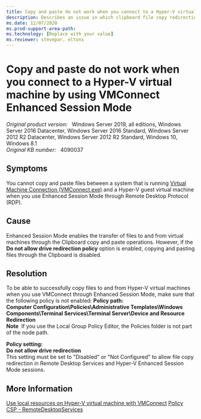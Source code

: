 ```yaml
---
title: Copy and paste do not work when you connect to a Hyper-V virtual machine by using VMConnect Enhanced Session Mode
description: Describes an issue in which clipboard file copy redirection may not work as expected when you connect to a Hyper-V virtual machine by using VMConnect Enhanced Session Mode. Provides a resolution.
ms.date: 12/07/2020
ms.prod-support-area-path: 
ms.technology: [Replace with your value]
ms.reviewer: stevepar, eltons
---
```

# Copy and paste do not work when you connect to a Hyper-V virtual machine by using VMConnect Enhanced Session Mode

_Original product version:_ &nbsp; Windows Server 2019, all editions, Windows Server 2016 Datacenter, Windows Server 2016 Standard, Windows Server 2012 R2 Datacenter, Windows Server 2012 R2 Standard, Windows 10, Windows 8.1  
_Original KB number:_ &nbsp; 4090037

## Symptoms

You cannot copy and paste files between a system that is running [Virtual Machine Connection (VMConnect.exe)](https://docs.microsoft.com/windows-server/virtualization/hyper-v/learn-more/hyper-v-virtual-machine-connect) and a Hyper-V guest virtual machine when you use Enhanced Session Mode through Remote Desktop Protocol (RDP). 

## Cause

Enhanced Session Mode enables the transfer of files to and from virtual machines through the Clipboard copy and paste operations. However, if the **Do not allow drive redirection policy** option is enabled, copying and pasting files through the Clipboard is disabled.

## Resolution

To be able to successfully copy files to and from Hyper-V virtual machines when you use VMConnect through Enhanced Session Mode, make sure that the following policy is not enabled: 
 **Policy path:**  
 **Computer Configuration\Policies\Administrative Templates\Windows Components\Terminal Services\Terminal Server\Device and Resource Redirection**  
 **Note**  If you use the Local Group Policy Editor, the Policies folder is not part of the node path.  

**Policy setting:**  
 **Do not allow drive redirection**  
 This setting must be set to "Disabled" or "Not Configured" to allow file copy redirection in Remote Desktop Services and Hyper-V Enhanced Session Mode sessions. 

## More Information

[Use local resources on Hyper-V virtual machine with VMConnect](https://docs.microsoft.com/windows-server/virtualization/hyper-v/learn-more/use-local-resources-on-hyper-v-virtual-machine-with-vmconnect) 
 [Policy CSP - RemoteDesktopServices](https://docs.microsoft.com/windows/client-management/mdm/policy-csp-remotedesktopservices#remotedesktopservices-donotallowdriveredirection)
